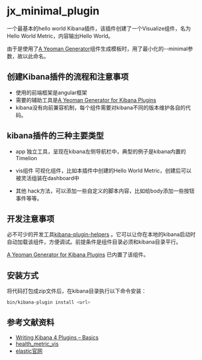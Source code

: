 # jx_minimal_plugin
一个最基本的hello world Kibana插件，该插件创建了一个Visualize组件，名为 Hello World Metric，内容输出Hello World。

由于是使用了[A Yeoman Generator](https://github.com/elastic/generator-kibana-plugin)组件生成模板时，用了最小化的--minimal参数，故以此命名。

## 创建Kibana插件的流程和注意事项

- 使用的前端框架是angular框架
- 需要的辅助工具是[A Yeoman Generator for Kibana Plugins](https://github.com/elastic/generator-kibana-plugin)
- kibana没有向前兼容机制，每个组件需要对kibana不同的版本维护各自的代码。

## kibana插件的三种主要类型
  - app
    独立工具，呈现在kibana左侧导航栏中，典型的例子是kibana内置的Timelion

  - vis组件
    可视化组件，比如本插件中创建的Hello World Metric，创建后可以被灵活组装在dashboard中

  - 其他
    hack方法，可以添加一些自定义的脚本内容，比如给body添加一些按钮事件等等。

## 开发注意事项
必不可少的开发工具[kibana-plugin-helpers](https://github.com/spalger/kibana-plugin-helpers)
。它可以让你在本地的kibana启动时自动加载该组件，方便调试。前提条件是组件目录必须和kibana目录平行。

[A Yeoman Generator for Kibana Plugins](https://github.com/elastic/generator-kibana-plugin) 已内置了该组件。

## 安装方式
将代码打包成zip文件后，在kibana目录执行以下命令安装：

```bash
bin/kibana-plugin install <url>
```

## 参考文献资料
- [Writing Kibana 4 Plugins – Basics](https://www.timroes.de/2015/12/02/writing-kibana-4-plugins-basics/)
- [health_metric_vis](https://github.com/DeanF/health_metric_vis)
- [elastic官网](https://www.elastic.co/guide/en/kibana/current/_installing_plugins.html)
